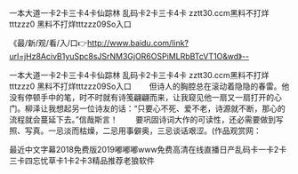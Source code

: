 一本大道一卡2卡三卡4卡仙踪林
乱码卡2卡三卡4卡
zztt30.ccm黑料不打烊tttzzz0
黑料不打烊tttzzz09So入口


《最/新/观/看/入/口👉http://www.baidu.com/link?url=jHz8AcivB1yuSpc8sJSrNM3GjOR6OSPiMLRbBTcVT1O&wd》--

一本大道一卡2卡三卡4卡仙踪林
乱码卡2卡三卡4卡
zztt30.ccm黑料不打烊tttzzz0
黑料不打烊tttzzz09So入口
　　但诗人的胸腔总在滚动着隐隐的春雷。他没有停顿手中的笔，时不时就有诗笺翩翩而来，让我窥见他一扇又一扇打开的心门。柳泽让我想起另一位诗友的话：“只要心不死、爱不老，诗源就不断，那心的流程就会蔓延下去。”信哉斯言！
　　要巩固诗词大作的可读性，还必需要做到写照、写真。一忌淡而枯燥，二忌用事僻奥，三忌谈话艰涩。(作品观赏网：





最近中文字幕2018免费版2019嘟嘟嘟www免费高清在线直播日产乱码卡一卡2卡三卡四忘忧草卡1卡2卡3精品推荐老狼软件
